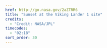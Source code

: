 ```yaml
---
href: http://go.nasa.gov/2aZTRR6
title: "Sunset at the Viking Lander 1 site"
credits:
  - "Credit: NASA/JPL"
timecodes:
  - "02:18"
sort_order: 30
---
```

